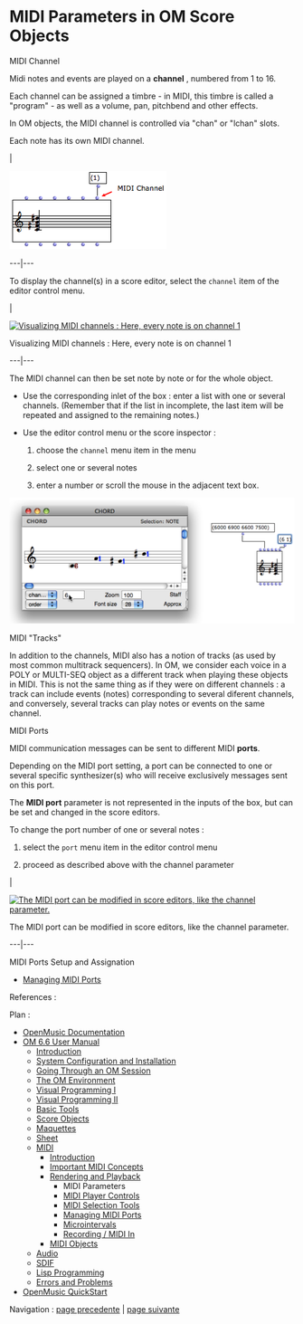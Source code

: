 
# MIDI Parameters in OM Score Objects

MIDI Channel

Midi notes and events are played on a **channel** , numbered from 1 to 16.

Each channel can be assigned a timbre - in MIDI, this timbre is called a
"program" - as well as a volume, pan, pitchbend and other effects.

In OM objects, the MIDI channel is controlled via "chan" or "lchan" slots.

Each note has its own MIDI channel.

|

![](../res/inputMIDIchannel.png)  
  
---|---  
  
To display the channel(s) in a score editor, select the `channel` item of the
editor control menu.

|

[![Visualizing MIDI channels : Here, every note is on channel
1](../res/midichannels_1.png)](../res/midichannels.png "Cliquez pour
agrandir")

Visualizing MIDI channels : Here, every note is on channel 1  
  
---|---  
  
The MIDI channel can then be set note by note or for the whole object.

  * Use the corresponding inlet of the box : enter a list with one or several channels. (Remember that if the list in incomplete, the last item will be repeated and assigned to the remaining notes.)

  * Use the editor control menu or the score inspector : 

    1. choose the `channel` menu item in the menu

    2. select one or several notes

    3. enter a number or scroll the mouse in the adjacent text box. 

![](../res/assignmidichannel1.png)

MIDI "Tracks"

In addition to the channels, MIDI also has a notion of tracks (as used by most
common multitrack sequencers). In OM, we consider each voice in a POLY or
MULTI-SEQ object as a different track when playing these objects in MIDI. This
is not the same thing as if they were on different channels : a track can
include events (notes) corresponding to several diferent channels, and
conversely, several tracks can play notes or events on the same channel.

MIDI Ports

MIDI communication messages can be sent to different MIDI **ports**.

Depending on the MIDI port setting, a port can be connected to one or several
specific synthesizer(s) who will receive exclusively messages sent on this
port.

The **MIDI port** parameter is not represented in the inputs of the box, but
can be set and changed in the score editors.

To change the port number of one or several notes :

  1. select the `port` menu item in the editor control menu

  2. proceed as described above with the channel parameter

|

[![The MIDI port can be modified in score editors, like the channel
parameter.](../res/ports_1.png)](../res/ports.png "Cliquez pour agrandir")

The MIDI port can be modified in score editors, like the channel parameter.  
  
---|---  
  
MIDI Ports Setup and Assignation

  * [Managing MIDI Ports](MIDI-Ports)

References :

Plan :

  * [OpenMusic Documentation](OM-Documentation)
  * [OM 6.6 User Manual](OM-User-Manual)
    * [Introduction](00-Sommaire)
    * [System Configuration and Installation](Installation)
    * [Going Through an OM Session](Goingthrough)
    * [The OM Environment](Environment)
    * [Visual Programming I](BasicVisualProgramming)
    * [Visual Programming II](AdvancedVisualProgramming)
    * [Basic Tools](BasicObjects)
    * [Score Objects](ScoreObjects)
    * [Maquettes](Maquettes)
    * [Sheet](Sheet)
    * [MIDI](MIDI)
      * [Introduction](Intro)
      * [Important MIDI Concepts](MIDI-Concepts)
      * [Rendering and Playback](MIDI-Playback)
        * MIDI Parameters
        * [MIDI Player Controls](MIDI-Controls)
        * [MIDI Selection Tools](MIDI-Utils)
        * [Managing MIDI Ports](MIDI-Ports)
        * [Microintervals](Microintervals)
        * [Recording / MIDI In](Record%20MIDI)
      * [MIDI Objects](MIDI-Objects)
    * [Audio](Audio)
    * [SDIF](SDIF)
    * [Lisp Programming](Lisp)
    * [Errors and Problems](errors)
  * [OpenMusic QuickStart](QuickStart-Chapters)

Navigation : [page precedente](MIDI-Playback "page précédente\(Rendering
and Playback\)") | [page suivante](MIDI-Controls "page suivante\(MIDI
Player Controls\)")

